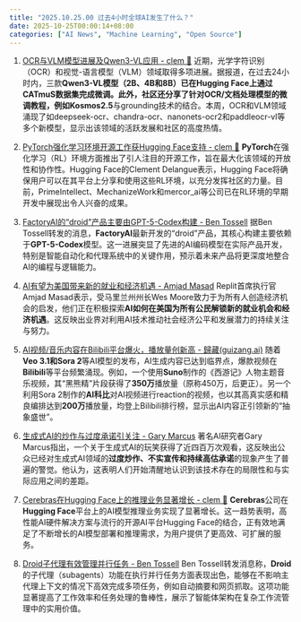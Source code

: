 ```yaml
---
title: "2025.10.25.00 过去4小时全球AI发生了什么？"
date: 2025-10-25T00:00:14+08:00
categories: ["AI News", "Machine Learning", "Open Source"]
---
```


1.  [OCR与VLM模型进展及Qwen3-VL应用 - clem 🤗](https://x.com/ClementDelangue/status/1981740960879906975)
    近期，光学字符识别（OCR）和视觉-语言模型（VLM）领域取得多项进展。据报道，在过去24小时内，三款**Qwen3-VL模型（2B、4B和8B）**已在Hugging Face上通过CATmuS数据集完成微调。此外，社区还分享了针对OCR/文档处理模型的微调教程，例如**Kosmos2.5**与grounding技术的结合。本周，OCR和VLM领域涌现了如deepseek-ocr、chandra-ocr、nanonets-ocr2和paddleocr-vl等多个新模型，显示出该领域的活跃发展和社区的高度热情。

2.  [PyTorch强化学习环境开源工作获Hugging Face支持 - clem 🤗](https://x.com/ClementDelangue/status/1981737560566005950)
    **PyTorch**在强化学习（RL）环境方面推出了引人注目的开源工作，旨在最大化该领域的开放性和协作性。Hugging Face的Clement Delangue表示，Hugging Face将确保用户可以在其平台上分享和使用这些RL环境，以充分发挥社区的力量。目前，PrimeIntellect、MechanizeWork和mercor_ai等公司已在RL环境的早期开发中展现出令人兴奋的成果。

3.  [FactoryAI的“droid”产品主要由GPT-5-Codex构建 - Ben Tossell](https://x.com/bentossell/status/1981729507133308932)
    据Ben Tossell转发的消息，**FactoryAI**最新开发的“droid”产品，其核心构建主要依赖于**GPT-5-Codex**模型。这一进展突显了先进的AI编码模型在实际产品开发，特别是智能自动化和代理系统中的关键作用，预示着未来产品将更深度地整合AI的编程与逻辑能力。

4.  [AI有望为美国带来新的就业和经济机遇 - Amjad Masad](https://x.com/amasad/status/1981727873032433805)
    Replit首席执行官Amjad Masad表示，受马里兰州州长Wes Moore致力于为所有人创造经济机会的启发，他们正在积极探索**AI如何在美国为所有公民解锁新的就业机会和经济机遇**。这反映出业界对利用AI技术推动社会经济公平和发展潜力的持续关注与努力。

5.  [AI视频/音乐内容在Bilibili平台爆火，播放量创新高 - 歸藏(guizang.ai)](https://x.com/op7418/status/1981712658484379977)
    随着**Veo 3.1和Sora 2**等AI模型的发布，AI生成内容已达到临界点，爆款视频在**Bilibili**等平台频繁涌现。例如，一个使用**Suno**制作的《西游记》人物主题音乐视频，其“黑熊精”片段获得了**350万**播放量（原称450万，后更正）。另一个利用Sora 2制作的**AI科比**对AI视频进行reaction的视频，也以其高真实感和精良编排达到**200万**播放量，均登上Bilibili排行榜，显示出AI内容正引领新的“抽象盛世”。

6.  [生成式AI的炒作与过度承诺引关注 - Gary Marcus](https://x.com/GaryMarcus/status/1981706542996168844)
    著名AI研究者Gary Marcus指出，一个关于生成式AI的玩笑获得了近四百万次观看，这反映出公众已经对生成式AI领域的**过度炒作、不实宣传和持续高估承诺**的现象产生了普遍的警觉。他认为，这表明人们开始清醒地认识到该技术存在的局限性和与实际应用之间的差距。

7.  [Cerebras在Hugging Face上的推理业务显著增长 - clem 🤗](https://x.com/ClementDelangue/status/1981701183111831841)
    **Cerebras**公司在**Hugging Face**平台上的AI模型推理业务实现了显著增长。这一趋势表明，高性能AI硬件解决方案与流行的开源AI平台Hugging Face的结合，正有效地满足了不断增长的AI模型部署和推理需求，为用户提供了更高效、可扩展的服务。

8.  [Droid子代理有效管理并行任务 - Ben Tossell](https://x.com/bentossell/status/1981694960320848358)
    Ben Tossell转发消息称，**Droid**的子代理（subagents）功能在执行并行任务方面表现出色，能够在不影响主代理上下文的情况下高效完成多项任务，例如自动摘要和网页抓取。这项功能显著提高了工作效率和任务处理的鲁棒性，展示了智能体架构在复杂工作流管理中的实用价值。